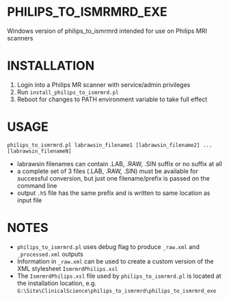 # PHILIPS_TO_ISMRMRD_EXE
Windows version of philips_to_ismrmrd intended for use on Philips MRI scanners

# INSTALLATION
1. Login into a Philips MR scanner with service/admin privileges
2. Run `install_philips_to_ismrmrd.pl`
3. Reboot for changes to PATH environment variable to take full effect

# USAGE
`philips_to_ismrmrd.pl labrawsin_filename1 [labrawsin_filename2] ... [labrawsin_filenameN]`

* labrawsin filenames can contain .LAB, .RAW, .SIN suffix or no suffix at all
* a complete set of 3 files (.LAB, .RAW, .SIN) must be available for successful conversion, but just one filename/prefix is passed on the command line
* output `.h5` file has the same prefix and is written to same location as input file

# NOTES

* `philips_to_ismrmrd.pl` uses debug flag to produce `_raw.xml` and `_processed.xml` outputs
* Information in `_raw.xml` can be used to create a custom version of the XML stylesheet `IsmrmrdPhilips.xsl`
* The `IsmrmrdPhilips.xsl` file used by `philips_to_ismrmrd.pl` is located at the installation location, e.g. `G:\Site\ClinicalScience\philips_to_ismrmrd\philips_to_ismrmrd_exe`
